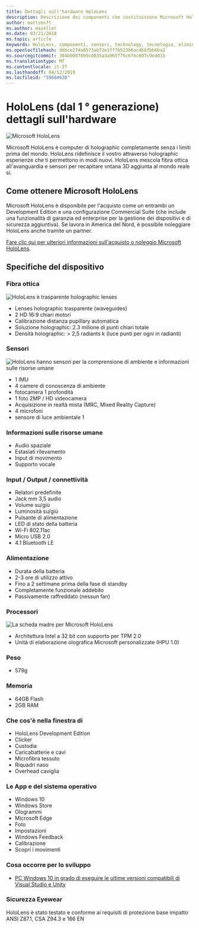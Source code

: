 ```yaml
---
title: Dettagli sull'hardware HoloLens
description: Descrizione dei componenti che costituiscono Microsoft HoloLens, prima completamente senza i limiti holographic computer al mondo che esegue Windows.
author: mattzmsft
ms.author: mazeller
ms.date: 03/21/2018
ms.topic: article
keywords: HoloLens, componenti, sensori, technology, tecnologia, eliminazione, disinstallazione,
ms.openlocfilehash: ddbce274a0573ab72e1ff7b523b6ac4b8fbb6ba2
ms.sourcegitcommit: 384b0087899cd835a3a965f75c6f6c607c9edd1b
ms.translationtype: MT
ms.contentlocale: it-IT
ms.lasthandoff: 04/12/2019
ms.locfileid: "59604630"
---
```

# <a name="hololens-1st-gen-hardware-details"></a>HoloLens (dal 1 ° generazione) dettagli sull'hardware

![Microsoft HoloLens](images/see-through-400px.jpg)

Microsoft HoloLens è computer di holographic completamente senza i limiti prima del mondo. HoloLens ridefinisce il vostro attraverso holographic esperienze che ti permettono in modi nuovi. HoloLens mescola fibra ottica all'avanguardia e sensori per recapitare vntana 3D aggiunta al mondo reale si.

## <a name="how-to-get-microsoft-hololens"></a>Come ottenere Microsoft HoloLens

Microsoft HoloLens è disponibile per l'acquisto come un entrambi un Development Edition e una configurazione Commercial Suite (che include una funzionalità di garanzia ed enterprise per la gestione dei dispositivi e di sicurezza aggiuntiva). Se lavora in America del Nord, è possibile noleggiare HoloLens anche tramite un partner.

[Fare clic qui per ulteriori informazioni sull'acquisto o noleggio Microsoft HoloLens](https://www.microsoft.com/hololens/buy).

## <a name="device-specifications"></a>Specifiche del dispositivo

### <a name="optics"></a>Fibra ottica

![HoloLens è trasparente holographic lenses](images/displays-400px.jpg)
* Lenses holographic trasparente (waveguides)
* 2 HD 16:9 chiari motori
* Calibrazione distanza pupillary automatica
* Soluzione holographic: 2.3 milione di punti chiari totale
* Densità holographic: > 2,5 radiants k (luce punti per ogni in radianti)

### <a name="sensors"></a>Sensori

![HoloLens hanno sensori per la comprensione di ambiente e informazioni sulle risorse umane](images/sensor-bar-400px.jpg)
* 1 IMU
* 4 camere di conoscenza di ambiente
* fotocamera 1 profondità
* 1 foto 2MP / HD videocamera
* Acquisizione in realtà mista (MRC, Mixed Reality Capture)
* 4 microfoni
* sensore di luce ambientale 1

### <a name="human-understanding"></a>Informazioni sulle risorse umane
* Audio spaziale
* Estasiati rilevamento
* Input di movimento
* Supporto vocale

### <a name="input--output--connectivity"></a>Input / Output / connettività
* Relatori predefinite
* Jack mm 3,5 audio
* Volume su/giù
* Luminosità su/giù
* Pulsante di alimentazione
* LED di stato della batteria
* Wi-Fi 802.11ac
* Micro USB 2.0
* 4.1 Bluetooth LE

### <a name="power"></a>Alimentazione
* Durata della batteria
* 2-3 ore di utilizzo attivo
* Fino a 2 settimane prima della fase di standby
* Completamente funzionale addebito
* Passivamente raffreddato (nessun fan)

### <a name="processors"></a>Processori

![La scheda madre per Microsoft HoloLens](images/motherboard-400px.jpg)
* Architettura Intel a 32 bit con supporto per TPM 2.0
* Unità di elaborazione olografica Microsoft personalizzate (HPU 1.0)

### <a name="weight"></a>Peso
* 579g

### <a name="memory"></a>Memoria
* 64GB Flash
* 2GB RAM

### <a name="whats-in-the-box"></a>Che cos'è nella finestra di
* HoloLens Development Edition
* Clicker
* Custodia
* Caricabatterie e cavi
* Microfibra tessuto
* Riquadri naso
* Overhead caviglia

### <a name="os-and-apps"></a>Le App e del sistema operativo
* Windows 10
* Windows Store
* Ologrammi
* Microsoft Edge
* Foto
* Impostazioni
* Windows Feedback
* Calibrazione
* Scopri i movimenti

### <a name="what-you-need-to-develop"></a>Cosa occorre per lo sviluppo
* [PC Windows 10 in grado di eseguire le ultime versioni compatibili di Visual Studio e Unity](install-the-tools.md)

### <a name="safety-eyewear"></a>Sicurezza Eyewear

HoloLens è stato testato e conforme ai requisiti di protezione base impatto ANSI Z87.1, CSA Z94.3 e 166 EN
